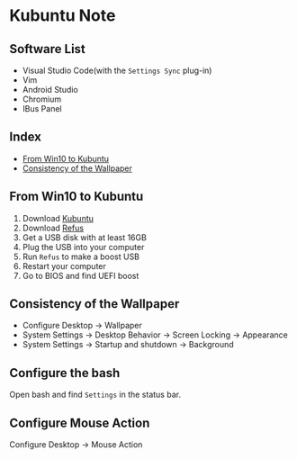 # Kubuntu Note

## Software List
* Visual Studio Code(with the `Settings Sync` plug-in)
* Vim
* Android Studio
* Chromium
* IBus Panel

## Index
* [From Win10 to Kubuntu](#From-Win10-to-Kubuntu)
* [Consistency of the Wallpaper](#Consistency-of-the-Wallpaper)

## From Win10 to Kubuntu
1. Download [Kubuntu](https://kubuntu.org/)
2. Download [Refus](https://rufus.ie/)
3. Get a USB disk with at least 16GB
4. Plug the USB into your computer
5. Run `Refus` to make a boost USB
6. Restart your computer
7. Go to BIOS and find UEFI boost

## Consistency of the Wallpaper
* Configure Desktop -> Wallpaper
* System Settings -> Desktop Behavior -> Screen Locking -> Appearance
* System Settings -> Startup and shutdown -> Background

## Configure the bash
Open bash and find `Settings` in the status bar.

## Configure Mouse Action
Configure Desktop -> Mouse Action